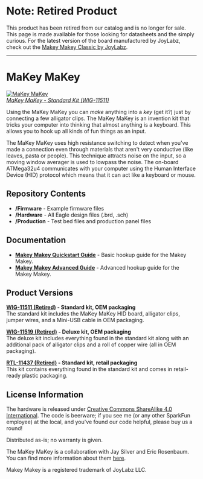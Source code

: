 **Note: Retired Product**
===========

This product has been retired from our catalog and is no longer for sale. This page is made available for those looking for datasheets and the simply curious. For the latest version of the board manufactured by JoyLabz, check out the [Makey Makey Classic by JoyLabz](https://www.sparkfun.com/products/14478).

---

MaKey MaKey
===========

[![MaKey MaKey](https://dlnmh9ip6v2uc.cloudfront.net/images/products/1/1/5/1/1/11511-01b_medium.jpg)  
*MaKey MaKey - Standard Kit (WIG-11511)*](https://www.sparkfun.com/products/11511)

Using the MaKey MaKey you can *make* anything into a *key* (get it?) just by connecting a few alligator clips. The MaKey MaKey is an invention kit that tricks your computer into thinking that almost anything is a keyboard. This allows you to hook up all kinds of fun things as an input.

The MaKey MaKey uses high resistance switching to detect when you've made a connection even through materials that aren't very conductive (like leaves, pasta or people). This technique attracts noise on the input, so a moving window averager is used to lowpass the noise. The on-board ATMega32u4 communicates with your computer using the Human Interface Device (HID) protocol which means that it can act like a keyboard or mouse.

Repository Contents
-------------------
* **/Firmware** - Example firmware files
* **/Hardware** - All Eagle design files (.brd, .sch)
* **/Production** - Test bed files and production panel files

Documentation
--------------
* **[Makey Makey Quickstart Guide](./guide_start.pdf)** - Basic hookup guide for the Makey Makey.
* **[Makey Makey Advanced Guide](./guide_advanced.pdf)** - Advanced hookup guide for the Makey Makey.

Product Versions
----------------

**[WIG-11511 (Retired)](https://www.sparkfun.com/products/11511) - Standard kit, OEM packaging**  
The standard kit includes the MaKey MaKey HID board, alligator clips, jumper wires, and a Mini-USB cable in OEM packaging.

**[WIG-11519 (Retired)](https://www.sparkfun.com/products/11519) - Deluxe kit, OEM packaging**  
The deluxe kit includes everything found in the standard kit along with an additional pack of alligator clips and a roll of copper wire (all in OEM packaging).

**[RTL-11437 (Retired)](https://www.sparkfun.com/products/11437) - Standard kit, retail packaging**  
This kit contains everything found in the standard kit and comes in retail-ready plastic packaging.

License Information
-------------------
The hardware is released under [Creative Commons ShareAlike 4.0 International](https://creativecommons.org/licenses/by-sa/4.0/).
The code is beerware; if you see me (or any other SparkFun employee) at the local, and you've found our code helpful, please buy us a round!

Distributed as-is; no warranty is given.

The MaKey MaKey is a collaboration with Jay Silver and Eric Rosenbaum. You can find more information about them [here](http://www.makeymakey.com/).

Makey Makey is a registered trademark of JoyLabz LLC. 
